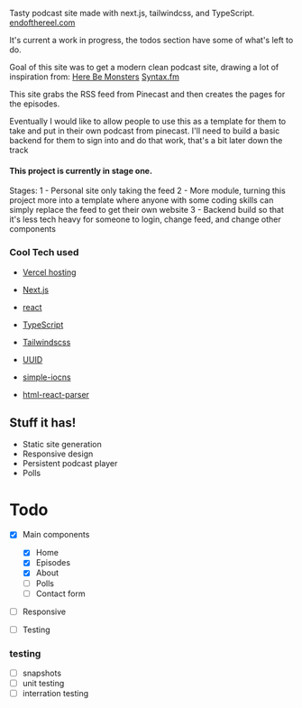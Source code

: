Tasty podcast site made with next.js, tailwindcss, and TypeScript.
[endofthereel.com](https://www.endofthereel.com/)

It's current a work in progress, the todos section have some of what's left to do.

Goal of this site was to get a modern clean podcast site, drawing a lot of inspiration from:
[Here Be Monsters](https://www.hbmpodcast.com/)
[Syntax.fm](https://syntax.fm/)

This site grabs the RSS feed from Pinecast and then creates the pages for the episodes.

Eventually I would like to allow people to use this as a template for them to take and put in their own podcast from pinecast.
I'll need to build a basic backend for them to sign into and do that work, that's a bit later down the track

#### This project is currently in stage one.

Stages:
1 - Personal site only taking the feed
2 - More module, turning this project more into a template where anyone with some coding skills
can simply replace the feed to get their own website
3 - Backend build so that it's less tech heavy for someone to login, change feed, and change other components

### Cool Tech used

- [Vercel hosting](https://vercel.com/)
- [Next.js](https://nextjs.org/)
- [react](https://reactjs.org/)
- [TypeScript](https://www.typescriptlang.org/)
- [Tailwindscss](https://tailwindcss.com/)

- [UUID](https://www.npmjs.com/package/uuid)
- [simple-iocns](https://simpleicons.org/)
- [html-react-parser](https://www.npmjs.com/package/html-react-parser)

## Stuff it has!

- Static site generation
- Responsive design
- Persistent podcast player
- Polls

# Todo

- [x] Main components

  - [x] Home
  - [x] Episodes
  - [x] About
  - [ ] Polls
  - [ ] Contact form

- [ ] Responsive
- [ ] Testing

### testing

- [ ] snapshots
- [ ] unit testing
- [ ] interration testing
